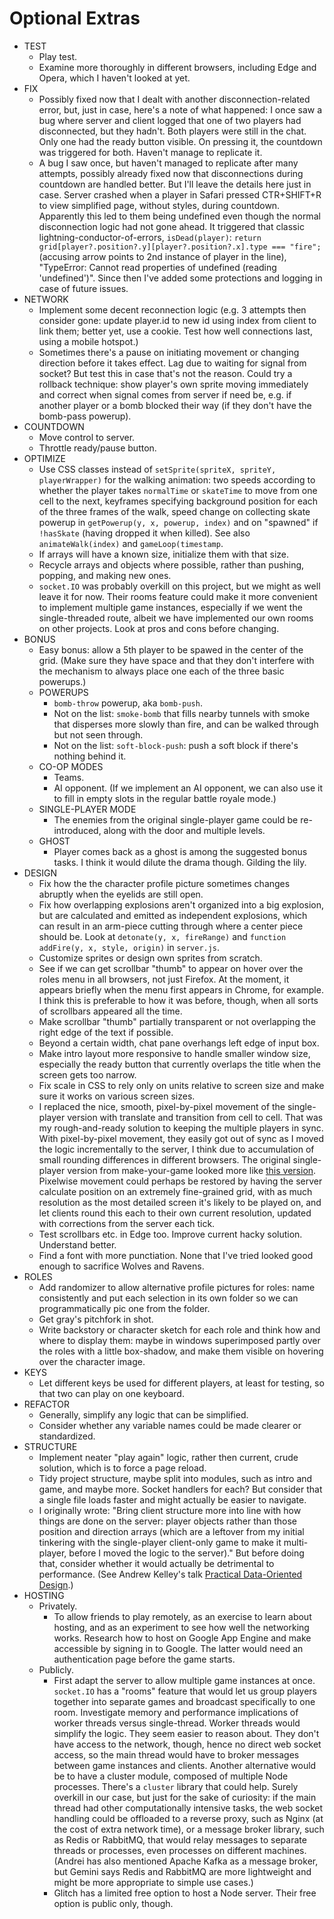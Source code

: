 # Optional Extras

- TEST
  - Play test.
  - Examine more thoroughly in different browsers, including Edge and Opera, which I haven't looked at yet.
- FIX
  - Possibly fixed now that I dealt with another disconnection-related error, but, just in case, here's a note of what happened: I once saw a bug where server and client logged that one of two players had disconnected, but they hadn't. Both players were still in the chat. Only one had the ready button visible. On pressing it, the countdown was triggered for both. Haven't manage to replicate it.
  - A bug I saw once, but haven't managed to replicate after many attempts, possibly already fixed now that disconnections during countdown are handled better. But I'll leave the details here just in case. Server crashed when a player in Safari pressed CTR+SHIFT+R to view simplified page, without styles, during countdown. Apparently this led to them being undefined even though the normal disconnection logic had not gone ahead. It triggered that classic lightning-conductor-of-errors, `isDead(player)`: `return grid[player?.position?.y][player?.position?.x].type === "fire";` (accusing arrow points to 2nd instance of player in the line), "TypeError: Cannot read properties of undefined (reading 'undefined')". Since then I've added some protections and logging in case of future issues.
- NETWORK
  - Implement some decent reconnection logic (e.g. 3 attempts then consider gone: update player.id to new id using index from client to link them; better yet, use a cookie. Test how well connections last, using a mobile hotspot.)
  - Sometimes there's a pause on initiating movement or changing direction before it takes effect. Lag due to waiting for signal from socket? But test this in case that's not the reason. Could try a rollback technique: show player's own sprite moving immediately and correct when signal comes from server if need be, e.g. if another player or a bomb blocked their way (if they don't have the bomb-pass powerup).
- COUNTDOWN
  - Move control to server.
  - Throttle ready/pause button.
- OPTIMIZE
  - Use CSS classes instead of `setSprite(spriteX, spriteY, playerWrapper)` for the walking animation: two speeds according to whether the player takes `normalTime` or `skateTime` to move from one cell to the next, keyframes specifying background position for each of the three frames of the walk, speed change on collecting skate powerup in `getPowerup(y, x, powerup, index)` and on "spawned" if `!hasSkate` (having dropped it when killed). See also `animateWalk(index)` and `gameLoop(timestamp`.
  - If arrays will have a known size, initialize them with that size.
  - Recycle arrays and objects where possible, rather than pushing, popping, and making new ones.
  - `socket.IO` was probably overkill on this project, but we might as well leave it for now. Their rooms feature could make it more convenient to implement multiple game instances, especially if we went the single-threaded route, albeit we have implemented our own rooms on other projects. Look at pros and cons before changing.
- BONUS
  - Easy bonus: allow a 5th player to be spawed in the center of the grid. (Make sure they have space and that they don't interfere with the mechanism to always place one each of the three basic powerups.)
  - POWERUPS
    - `bomb-throw` powerup, aka `bomb-push`.
    - Not on the list: `smoke-bomb` that fills nearby tunnels with smoke that disperses more slowly than fire, and can be walked through but not seen through.
    - Not on the list: `soft-block-push`: push a soft block if there's nothing behind it.
  - CO-OP MODES
    - Teams.
    - AI opponent. (If we implement an AI opponent, we can also use it to fill in empty slots in the regular battle royale mode.)
  - SINGLE-PLAYER MODE
    - The enemies from the original single-player game could be re-introduced, along with the door and multiple levels.
  - GHOST
    - Player comes back as a ghost is among the suggested bonus tasks. I think it would dilute the drama though. Gilding the lily.
- DESIGN
  - Fix how the the character profile picture sometimes changes abruptly when the eyelids are still open.
  - Fix how overlapping explosions aren't organized into a big explosion, but are calculated and emitted as independent explosions, which can result in an arm-piece cutting through where a center piece should be. Look at `detonate(y, x, fireRange)` and `function addFire(y, x, style, origin)` in `server.js`.
  - Customize sprites or design own sprites from scratch.
  - See if we can get scrollbar "thumb" to appear on hover over the roles menu in all browsers, not just Firefox. At the moment, it appears briefly when the menu first appears in Chrome, for example. I think this is preferable to how it was before, though, when all sorts of scrollbars appeared all the time.
  - Make scrollbar "thumb" partially transparent or not overlapping the right edge of the text if possible.
  - Beyond a certain width, chat pane overhangs left edge of input box.
  - Make intro layout more responsive to handle smaller window size, especially the ready button that currently overlaps the title when the screen gets too narrow.
  - Fix scale in CSS to rely only on units relative to screen size and make sure it works on various screen sizes.
  - I replaced the nice, smooth, pixel-by-pixel movement of the single-player version with translate and transition from cell to cell. That was my rough-and-ready solution to keeping the multiple players in sync. With pixel-by-pixel movement, they easily got out of sync as I moved the logic incrementally to the server, I think due to accumulation of small rounding differences in different browsers. The original single-player version from make-your-game looked more like [this version](https://www.retrogames.cc/nes-games/bomberman-usa.html). Pixelwise movement could perhaps be restored by having the server calculate position on an extremely fine-grained grid, with as much resolution as the most detailed screen it's likely to be played on, and let clients round this each to their own current resolution, updated with corrections from the server each tick.
  - Test scrollbars etc. in Edge too. Improve current hacky solution. Understand better.
  - Find a font with more punctiation. None that I've tried looked good enough to sacrifice Wolves and Ravens.
- ROLES
  - Add randomizer to allow alternative profile pictures for roles: name consistently and put each selection in its own folder so we can programmatically pic one from the folder.
  - Get gray's pitchfork in shot.
  - Write backstory or character sketch for each role and think how and where to display them: maybe in windows superimposed partly over the roles with a little box-shadow, and make them visible on hovering over the character image.
- KEYS
  - Let different keys be used for different players, at least for testing, so that two can play on one keyboard.
- REFACTOR
  - Generally, simplify any logic that can be simplified.
  - Consider whether any variable names could be made clearer or standardized.
- STRUCTURE
  - Implement neater "play again" logic, rather then current, crude solution, which is to force a page reload.
  - Tidy project structure, maybe split into modules, such as intro and game, and maybe more. Socket handlers for each? But consider that a single file loads faster and might actually be easier to navigate.
  - I originally wrote: "Bring client structure more into line with how things are done on the server: player objects rather than those position and direction arrays (which are a leftover from my initial tinkering with the single-player client-only game to make it multi-player, before I moved the logic to the server)." But before doing that, consider whether it would actually be detrimental to performance. (See Andrew Kelley's talk [Practical Data-Oriented Design](https://www.youtube.com/watch?v=IroPQ150F6c).)
- HOSTING
  - Privately.
    - To allow friends to play remotely, as an exercise to learn about hosting, and as an experiment to see how well the networking works. Research how to host on Google App Engine and make accessible by signing in to Google. The latter would need an authentication page before the game starts.
  - Publicly.
    - First adapt the server to allow multiple game instances at once. `socket.IO` has a "rooms" feature that would let us group players together into separate games and broadcast specifically to one room. Investigate memory and performance implications of worker threads versus single-thread. Worker threads would simplify the logic. They seem easier to reason about. They don't have access to the network, though, hence no direct web socket access, so the main thread would have to broker messages between game instances and clients. Another alternative would be to have a cluster module, composed of multiple Node processes. There's a `cluster` library that could help. Surely overkill in our case, but just for the sake of curiosity: if the main thread had other computationally intensive tasks, the web socket handling could be offloaded to a reverse proxy, such as Nginx (at the cost of extra network time), or a message broker library, such as Redis or RabbitMQ, that would relay messages to separate threads or processes, even processes on different machines. (Andrei has also mentioned Apache Kafka as a message broker, but Gemini says Redis and RabbitMQ are more lightweight and might be more appropriate to simple use cases.)
    - Glitch has a limited free option to host a Node server. Their free option is public only, though.

